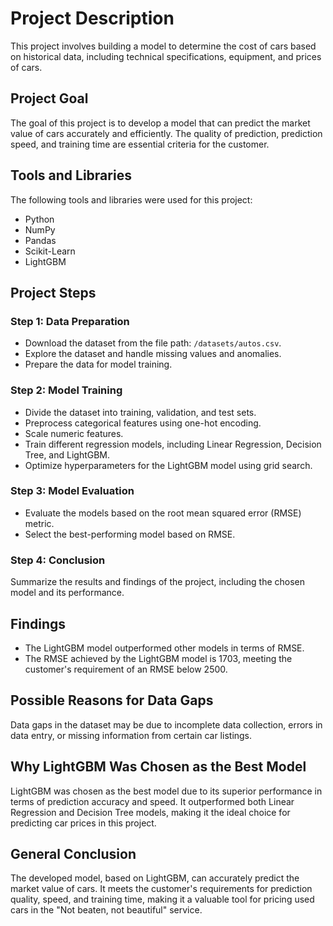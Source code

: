 # Project Description

This project involves building a model to determine the cost of cars based on historical data, including technical specifications, equipment, and prices of cars.

## Project Goal

The goal of this project is to develop a model that can predict the market value of cars accurately and efficiently. The quality of prediction, prediction speed, and training time are essential criteria for the customer.

## Tools and Libraries

The following tools and libraries were used for this project:

- Python
- NumPy
- Pandas
- Scikit-Learn
- LightGBM

## Project Steps

### Step 1: Data Preparation

- Download the dataset from the file path: `/datasets/autos.csv`.
- Explore the dataset and handle missing values and anomalies.
- Prepare the data for model training.

### Step 2: Model Training

- Divide the dataset into training, validation, and test sets.
- Preprocess categorical features using one-hot encoding.
- Scale numeric features.
- Train different regression models, including Linear Regression, Decision Tree, and LightGBM.
- Optimize hyperparameters for the LightGBM model using grid search.

### Step 3: Model Evaluation

- Evaluate the models based on the root mean squared error (RMSE) metric.
- Select the best-performing model based on RMSE.

### Step 4: Conclusion

Summarize the results and findings of the project, including the chosen model and its performance.

## Findings

- The LightGBM model outperformed other models in terms of RMSE.
- The RMSE achieved by the LightGBM model is 1703, meeting the customer's requirement of an RMSE below 2500.

## Possible Reasons for Data Gaps

Data gaps in the dataset may be due to incomplete data collection, errors in data entry, or missing information from certain car listings.

## Why LightGBM Was Chosen as the Best Model

LightGBM was chosen as the best model due to its superior performance in terms of prediction accuracy and speed. It outperformed both Linear Regression and Decision Tree models, making it the ideal choice for predicting car prices in this project.

## General Conclusion

The developed model, based on LightGBM, can accurately predict the market value of cars. It meets the customer's requirements for prediction quality, speed, and training time, making it a valuable tool for pricing used cars in the "Not beaten, not beautiful" service.
